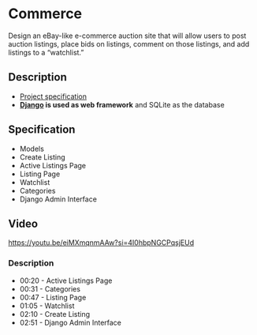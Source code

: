 # Commerce

Design an eBay-like e-commerce auction site that will allow users to post auction listings, place bids on listings, comment on those listings, and add listings to a “watchlist.”
## Description
* [Project specification](https://cs50.harvard.edu/web/2020/projects/2/commerce/#specification)
* **[Django](https://www.djangoproject.com) is used as web framework** and SQLite as the database

## Specification

- Models
- Create Listing
- Active Listings Page
- Listing Page
- Watchlist
- Categories
- Django Admin Interface
## Video
https://youtu.be/eiMXmqnmAAw?si=4I0hbpNGCPqsjEUd
### Description

- 00:20 - Active Listings Page
- 00:31 - Categories
- 00:47 - Listing Page
- 01:05 - Watchlist
- 02:10 - Create Listing
- 02:51 - Django Admin Interface
